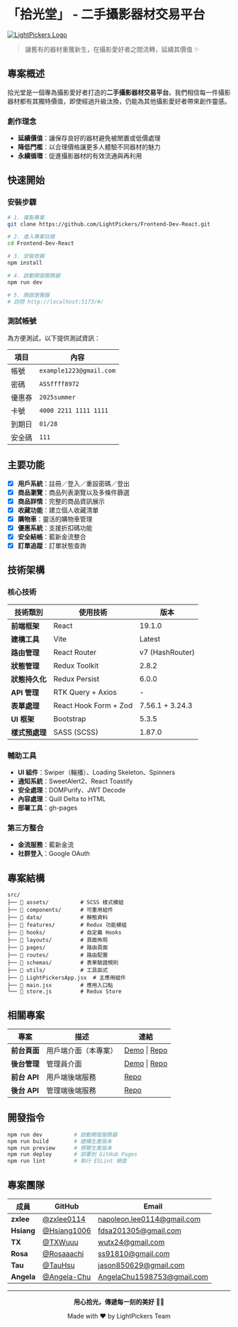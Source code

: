 # 「拾光堂」 - 二手攝影器材交易平台
[![LightPickers Logo](https://raw.githubusercontent.com/LightPickers/Frontend-Dev-React/refs/heads/feature/header/public/Logo.svg)](https://lightpickers.github.io/Frontend-Dev-React/#/)

> 讓舊有的器材重獲新生，在攝影愛好者之間流轉，延續其價值 ✨

## 專案概述
拾光堂是一個專為攝影愛好者打造的**二手攝影器材交易平台**。我們相信每一件攝影器材都有其獨特價值，即使經過升級汰換，仍能為其他攝影愛好者帶來創作靈感。

### 創作理念

- **延續價值**：讓保存良好的器材避免被閒置或低價處理
- **降低門檻**：以合理價格讓更多人體驗不同器材的魅力
- **永續循環**：促進攝影器材的有效流通與再利用

## 快速開始

### 安裝步驟

```bash
# 1. 複製專案
git clone https://github.com/LightPickers/Frontend-Dev-React.git

# 2. 進入專案目錄
cd Frontend-Dev-React

# 3. 安裝依賴
npm install

# 4. 啟動開發服務器
npm run dev

# 5. 開啟瀏覽器
# 訪問 http://localhost:5173/#/
```

### 測試帳號

為方便測試，以下提供測試資訊：

| 項目 | 內容 |
|------|------|
| 帳號 | `example1223@gmail.com` |
| 密碼 | `ASSffff8972` |
| 優惠券 | `2025summer` |
| 卡號 | `4000 2211 1111 1111` |
| 到期日 | `01/28` |
| 安全碼 | `111` |

## 主要功能

- [x] **用戶系統**：註冊／登入／重設密碼／登出
- [x] **商品瀏覽**：商品列表瀏覽以及多條件篩選
- [x] **商品詳情**：完整的商品資訊展示
- [x] **收藏功能**：建立個人收藏清單
- [x] **購物車**：靈活的購物車管理
- [x] **優惠系統**：支援折扣碼功能
- [x] **安全結帳**：藍新金流整合
- [x] **訂單追蹤**：訂單狀態查詢

## 技術架構

### 核心技術

| 技術類別 | 使用技術 | 版本 |
|----------|----------|------|
| **前端框架** | React | 19.1.0 |
| **建構工具** | Vite | Latest |
| **路由管理** | React Router | v7 (HashRouter) |
| **狀態管理** | Redux Toolkit | 2.8.2 |
| **狀態持久化** | Redux Persist | 6.0.0 |
| **API 管理** | RTK Query + Axios | - |
| **表單處理** | React Hook Form + Zod | 7.56.1 + 3.24.3 |
| **UI 框架** | Bootstrap | 5.3.5 |
| **樣式預處理** | SASS (SCSS) | 1.87.0 |

### 輔助工具

- **UI 組件**：Swiper（輪播）、Loading Skeleton、Spinners
- **通知系統**：SweetAlert2、React Toastify  
- **安全處理**：DOMPurify、JWT Decode
- **內容處理**：Quill Delta to HTML
- **部署工具**：gh-pages

### 第三方整合

- **金流服務**：藍新金流
- **社群登入**：Google OAuth

## 專案結構

```
src/
├── 📁 assets/          # SCSS 樣式模組
├── 📁 components/      # 可重用組件
├── 📁 data/            # 靜態資料
├── 📁 features/        # Redux 功能模組
├── 📁 hooks/           # 自定義 Hooks
├── 📁 layouts/         # 頁面佈局
├── 📁 pages/           # 路由頁面
├── 📁 routes/          # 路由配置
├── 📁 schemas/         # 表單驗證規則
├── 📁 utils/           # 工具函式
├── 📄 LightPickersApp.jsx  # 主應用組件
├── 📄 main.jsx         # 應用入口點
└── 📄 store.js         # Redux Store
```

## 相關專案

| 專案 | 描述 | 連結 |
|------|------|------|
| **前台頁面** | 用戶端介面（本專案） | [Demo](https://lightpickers.github.io/Frontend-Dev-React/#/) \| [Repo](https://github.com/LightPickers/Frontend-Dev-React) |
| **後台管理** | 管理員介面 | [Demo](https://lightpickers.github.io/Manage-Dev-React/#/) \| [Repo](https://github.com/LightPickers/Manage-Dev-React) |
| **前台 API** | 用戶端後端服務 | [Repo](https://github.com/LightPickers/Frontend-Dev-Nodejs) |
| **後台 API** | 管理端後端服務 | [Repo](https://github.com/LightPickers/Manage-Dev-Nodejs) |

## 開發指令

```bash
npm run dev          # 啟動開發服務器
npm run build        # 建構生產版本
npm run preview      # 預覽生產版本
npm run deploy       # 部署到 GitHub Pages
npm run lint         # 執行 ESLint 檢查
```
## 專案團隊

| 成員 | GitHub | Email |
|---------|-----------|----------|
| **zxlee** | [@zxlee0114](https://github.com/zxlee0114) | napoleon.lee0114@gmail.com |
| **Hsiang** | [@Hsiang1006](https://github.com/Hsiang1006) | fdsa201305@gmail.com |
| **TX** | [@TXWuuu](https://github.com/TXWuuu) | wutx24@gmail.com |
| **Rosa** | [@Rosaaachi](https://github.com/Rosaaachi) | ss91810@gmail.com |
| **Tau** | [@TauHsu](https://github.com/TauHsu) | jason850629@gmail.com |
| **Angela** | [@Angela-Chu](https://github.com/Angela-Chu) | AngelaChu1598753@gmail.com |




---

<div align="center">

**用心拾光，傳遞每一刻的美好** 📸✨

Made with ❤️ by LightPickers Team

</div>